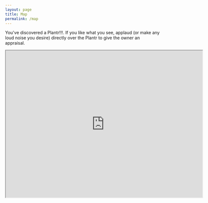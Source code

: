 ```yaml
---
layout: page
title: Map
permalink: /map
---
```

You've discovered a Plantr!!!. If you like what you see, applaud (or make any loud noise you desire) directly over the Plantr to give the owner an appraisal. 

<iframe src="https://www.google.com/maps/d/u/0/embed?mid=1V9im3uSH1ExSQ_i3xStrLBJLpvhx9WQ&ehbc=2E312F" width="640" height="480"></iframe>





